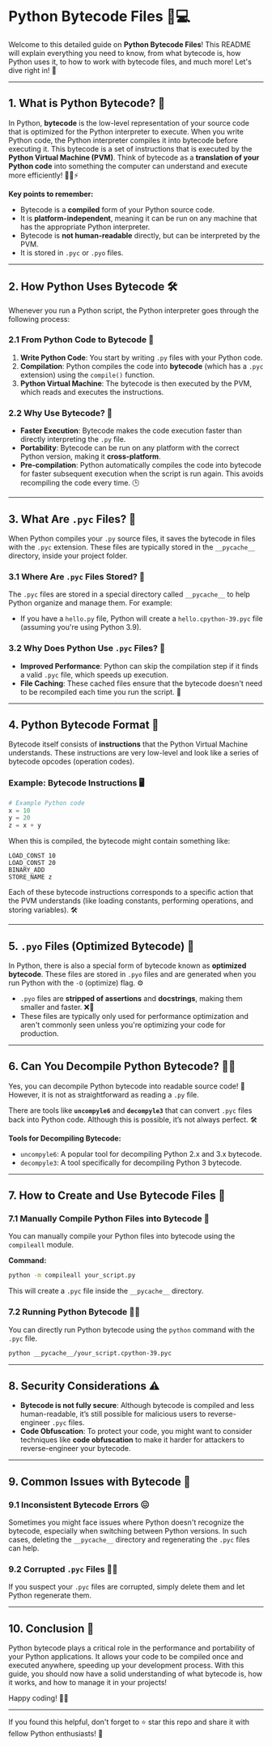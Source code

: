 # Python Bytecode Files 🐍💻

Welcome to this detailed guide on **Python Bytecode Files**! This README will explain everything you need to know, from what bytecode is, how Python uses it, to how to work with bytecode files, and much more! Let's dive right in! 🚀

---

## 1. What is Python Bytecode? 🧐

In Python, **bytecode** is the low-level representation of your source code that is optimized for the Python interpreter to execute. When you write Python code, the Python interpreter compiles it into bytecode before executing it. This bytecode is a set of instructions that is executed by the **Python Virtual Machine (PVM)**. Think of bytecode as a **translation of your Python code** into something the computer can understand and execute more efficiently! 🧑‍💻⚡

**Key points to remember:**
- Bytecode is a **compiled** form of your Python source code.
- It is **platform-independent**, meaning it can be run on any machine that has the appropriate Python interpreter.
- Bytecode is **not human-readable** directly, but can be interpreted by the PVM.
- It is stored in `.pyc` or `.pyo` files.

---

## 2. How Python Uses Bytecode 🛠️

Whenever you run a Python script, the Python interpreter goes through the following process:

### 2.1 From Python Code to Bytecode 🌟

1. **Write Python Code**: You start by writing `.py` files with your Python code.
2. **Compilation**: Python compiles the code into **bytecode** (which has a `.pyc` extension) using the `compile()` function.
3. **Python Virtual Machine**: The bytecode is then executed by the PVM, which reads and executes the instructions.

### 2.2 Why Use Bytecode? 🔄

- **Faster Execution**: Bytecode makes the code execution faster than directly interpreting the `.py` file.
- **Portability**: Bytecode can be run on any platform with the correct Python version, making it **cross-platform**.
- **Pre-compilation**: Python automatically compiles the code into bytecode for faster subsequent execution when the script is run again. This avoids recompiling the code every time. 🕒

---

## 3. What Are `.pyc` Files? 📂

When Python compiles your `.py` source files, it saves the bytecode in files with the `.pyc` extension. These files are typically stored in the `__pycache__` directory, inside your project folder.

### 3.1 Where Are `.pyc` Files Stored? 📍

The `.pyc` files are stored in a special directory called `__pycache__` to help Python organize and manage them. For example:
- If you have a `hello.py` file, Python will create a `hello.cpython-39.pyc` file (assuming you're using Python 3.9).

### 3.2 Why Does Python Use `.pyc` Files? 📄

- **Improved Performance**: Python can skip the compilation step if it finds a valid `.pyc` file, which speeds up execution.
- **File Caching**: These cached files ensure that the bytecode doesn't need to be recompiled each time you run the script. 🔄

---

## 4. Python Bytecode Format 📝

Bytecode itself consists of **instructions** that the Python Virtual Machine understands. These instructions are very low-level and look like a series of bytecode opcodes (operation codes).

### Example: Bytecode Instructions 🖥️

```python
# Example Python code
x = 10
y = 20
z = x + y
```

When this is compiled, the bytecode might contain something like:

```
LOAD_CONST 10
LOAD_CONST 20
BINARY_ADD
STORE_NAME z
```

Each of these bytecode instructions corresponds to a specific action that the PVM understands (like loading constants, performing operations, and storing variables). 🛠️

---

## 5. `.pyo` Files (Optimized Bytecode) 🚀

In Python, there is also a special form of bytecode known as **optimized bytecode**. These files are stored in `.pyo` files and are generated when you run Python with the `-O` (optimize) flag. ⚙️

- `.pyo` files are **stripped of assertions** and **docstrings**, making them smaller and faster. ❌📜
- These files are typically only used for performance optimization and aren't commonly seen unless you're optimizing your code for production.

---

## 6. Can You Decompile Python Bytecode? 🕵️‍♂️

Yes, you can decompile Python bytecode into readable source code! 🧐 However, it is not as straightforward as reading a `.py` file.

There are tools like **`uncompyle6`** and **`decompyle3`** that can convert `.pyc` files back into Python code. Although this is possible, it’s not always perfect. 🛠️

**Tools for Decompiling Bytecode:**
- `uncompyle6`: A popular tool for decompiling Python 2.x and 3.x bytecode.
- `decompyle3`: A tool specifically for decompiling Python 3 bytecode.

---

## 7. How to Create and Use Bytecode Files 📜

### 7.1 Manually Compile Python Files into Bytecode 🔨

You can manually compile your Python files into bytecode using the `compileall` module.

**Command:**
```bash
python -m compileall your_script.py
```

This will create a `.pyc` file inside the `__pycache__` directory.

### 7.2 Running Python Bytecode 🏃‍♂️

You can directly run Python bytecode using the `python` command with the `.pyc` file.

```bash
python __pycache__/your_script.cpython-39.pyc
```

---

## 8. Security Considerations ⚠️

- **Bytecode is not fully secure**: Although bytecode is compiled and less human-readable, it’s still possible for malicious users to reverse-engineer `.pyc` files.
- **Code Obfuscation**: To protect your code, you might want to consider techniques like **code obfuscation** to make it harder for attackers to reverse-engineer your bytecode.

---

## 9. Common Issues with Bytecode 🐞

### 9.1 Inconsistent Bytecode Errors 😖
Sometimes you might face issues where Python doesn't recognize the bytecode, especially when switching between Python versions. In such cases, deleting the `__pycache__` directory and regenerating the `.pyc` files can help.

### 9.2 Corrupted `.pyc` Files 🧟‍♂️
If you suspect your `.pyc` files are corrupted, simply delete them and let Python regenerate them.

---

## 10. Conclusion 🎉

Python bytecode plays a critical role in the performance and portability of your Python applications. It allows your code to be compiled once and executed anywhere, speeding up your development process. With this guide, you should now have a solid understanding of what bytecode is, how it works, and how to manage it in your projects!

Happy coding! 🎉🚀

---

If you found this helpful, don't forget to ⭐️ star this repo and share it with fellow Python enthusiasts! 🐍
